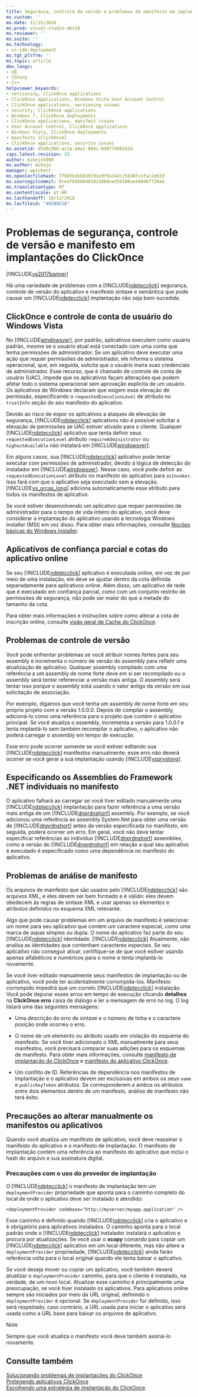 ```yaml
---
title: Segurança, controle de versão e problemas de manifesto em implantações do ClickOnce | Microsoft Docs
ms.custom: ''
ms.date: 11/15/2016
ms.prod: visual-studio-dev14
ms.reviewer: ''
ms.suite: ''
ms.technology:
- vs-ide-deployment
ms.tgt_pltfrm: ''
ms.topic: article
dev_langs:
- VB
- CSharp
- C++
helpviewer_keywords:
- versioning, ClickOnce applications
- ClickOnce applications, Windows Vista User Account Control
- ClickOnce applications, versioning issues
- security, ClickOnce applications
- Windows 7, ClickOnce deployments
- ClickOnce applications, manifest issues
- User Account Control, ClickOnce applications
- Windows Vista, ClickOnce deployments
- manifests [ClickOnce]
- ClickOnce applications, security issues
ms.assetid: d5d0c90b-ac1a-44e2-88dc-0d0ffd881624
caps.latest.revision: 23
author: mikejo5000
ms.author: mikejo
manager: wpickett
ms.openlocfilehash: 77685b2eb6397d1edf9a342c25838fcefac2e619
ms.sourcegitcommit: 9ceaf69568d61023868ced59108ae4dd46f720ab
ms.translationtype: MT
ms.contentlocale: pt-BR
ms.lasthandoff: 10/12/2018
ms.locfileid: "49289218"
---
```

# <a name="security-versioning-and-manifest-issues-in-clickonce-deployments"></a>Problemas de segurança, controle de versão e manifesto em implantações do ClickOnce
[!INCLUDE[vs2017banner](../includes/vs2017banner.md)]

Há uma variedade de problemas com a [!INCLUDE[ndptecclick](../includes/ndptecclick-md.md)] segurança, controle de versão do aplicativo e manifesto sintaxe e semântica que pode causar um [!INCLUDE[ndptecclick](../includes/ndptecclick-md.md)] implantação não seja bem-sucedida.  
  
## <a name="clickonce-and-windows-vista-user-account-control"></a>ClickOnce e controle de conta de usuário do Windows Vista  
 No [!INCLUDE[windowsver](../includes/windowsver-md.md)], por padrão, aplicativos executem como usuário padrão, mesmo se o usuário atual está conectado com uma conta que tenha permissões de administrador. Se um aplicativo deve executar uma ação que requer permissões de administrador, ele informa o sistema operacional, que, em seguida, solicita que o usuário insira suas credenciais de administrador. Esse recurso, que é chamado de controle de conta de usuário (UAC), impede que os aplicativos façam alterações que podem afetar todo o sistema operacional sem aprovação explícita de um usuário. Os aplicativos de Windows declaram que exigem essa elevação de permissão, especificando o `requestedExecutionLevel` de atributo no `trustInfo` seção do seu manifesto do aplicativo.  
  
 Devido ao risco de expor os aplicativos a ataques de elevação de segurança, [!INCLUDE[ndptecclick](../includes/ndptecclick-md.md)] aplicativos não é possível solicitar a elevação de permissões se UAC estiver ativado para o cliente. Qualquer [!INCLUDE[ndptecclick](../includes/ndptecclick-md.md)] aplicativo que tenta definir seus `requestedExecutionLevel` atributo `requireAdministrator` ou `highestAvailable` não instalará em [!INCLUDE[windowsver](../includes/windowsver-md.md)].  
  
 Em alguns casos, sua [!INCLUDE[ndptecclick](../includes/ndptecclick-md.md)] aplicativo pode tentar executar com permissões de administrador, devido à lógica de detecção do instalador em [!INCLUDE[windowsver](../includes/windowsver-md.md)]. Nesse caso, você pode definir as `requestedExecutionLevel` atributo no manifesto do aplicativo para `asInvoker`. Isso fará com que o aplicativo seja executado sem a elevação. [!INCLUDE[vs_orcas_long](../includes/vs-orcas-long-md.md)] adiciona automaticamente esse atributo para todos os manifestos de aplicativo.  
  
 Se você estiver desenvolvendo um aplicativo que requer permissões de administrador para o tempo de vida inteiro do aplicativo, você deve considerar a implantação do aplicativo usando a tecnologia Windows Installer (MSI) em vez disso. Para obter mais informações, consulte [Noções básicas do Windows Installer](../extensibility/internals/windows-installer-basics.md).  
  
## <a name="online-application-quotas-and-partial-trust-applications"></a>Aplicativos de confiança parcial e cotas do aplicativo online  
 Se seu [!INCLUDE[ndptecclick](../includes/ndptecclick-md.md)] aplicativo é executada online, em vez de por meio de uma instalação, ele deve se ajustar dentro da cota definida separadamente para aplicativos online. Além disso, um aplicativo de rede que é executado em confiança parcial, como com um conjunto restrito de permissões de segurança, não pode ser maior do que a metade do tamanho da cota.  
  
 Para obter mais informações e instruções sobre como alterar a cota de inscrição online, consulte [visão geral de Cache do ClickOnce](../deployment/clickonce-cache-overview.md).  
  
## <a name="versioning-issues"></a>Problemas de controle de versão  
 Você pode enfrentar problemas se você atribuir nomes fortes para seu assembly e incrementa o número de versão do assembly para refletir uma atualização de aplicativo. Qualquer assembly compilado com uma referência a um assembly de nome forte deve em si ser recompilado ou o assembly será tentar referenciar a versão mais antiga. O assembly será tentar isso porque o assembly está usando o valor antigo da versão em sua solicitação de associação.  
  
 Por exemplo, digamos que você tenha um assembly de nome forte em seu próprio projeto com a versão 1.0.0.0. Depois de compilar o assembly, adicioná-lo como uma referência para o projeto que contém o aplicativo principal. Se você atualiza o assembly, incrementa a versão para 1.0.0.1 e tenta implantá-lo sem também recompilar o aplicativo, o aplicativo não poderá carregar o assembly em tempo de execução.  
  
 Esse erro pode ocorrer somente se você estiver editando sua [!INCLUDE[ndptecclick](../includes/ndptecclick-md.md)] manifestos manualmente; esse erro não deverá ocorrer se você gerar a sua implantação usando [!INCLUDE[vsprvslong](../includes/vsprvslong-md.md)].  
  
## <a name="specifying-individual-net-framework-assemblies-in-the-manifest"></a>Especificando os Assemblies do Framework .NET individuais no manifesto  
 O aplicativo falhará ao carregar se você tiver editado manualmente uma [!INCLUDE[ndptecclick](../includes/ndptecclick-md.md)] implantação para fazer referência a uma versão mais antiga de um [!INCLUDE[dnprdnshort](../includes/dnprdnshort-md.md)] assembly. Por exemplo, se você adicionou uma referência ao assembly System.Net para obter uma versão de [!INCLUDE[dnprdnshort](../includes/dnprdnshort-md.md)] antes da versão especificada no manifesto, em seguida, poderá ocorrer um erro. Em geral, você não deve tentar especificar referências ao indivíduo [!INCLUDE[dnprdnshort](../includes/dnprdnshort-md.md)] assemblies, como a versão do [!INCLUDE[dnprdnshort](../includes/dnprdnshort-md.md)] em relação a qual seu aplicativo é executado é especificado como uma dependência no manifesto do aplicativo.  
  
## <a name="manifest-parsing-issues"></a>Problemas de análise de manifesto  
 Os arquivos de manifesto que são usados pelo [!INCLUDE[ndptecclick](../includes/ndptecclick-md.md)] são arquivos XML, e eles devem ser bem formado e é válido: eles devem obedecem às regras de sintaxe XML e usar apenas os elementos e atributos definidos no esquema XML relevante.  
  
 Algo que pode causar problemas em um arquivo de manifesto é selecionar um nome para seu aplicativo que contém um caractere especial, como uma marca de aspas simples ou dupla. O nome do aplicativo faz parte do seu [!INCLUDE[ndptecclick](../includes/ndptecclick-md.md)] identidade. [!INCLUDE[ndptecclick](../includes/ndptecclick-md.md)] Atualmente, não analisa as identidades que contenham caracteres especiais. Se seu aplicativo não conseguir ativar, certifique-se de que você estiver usando apenas alfabéticos e numéricos para o nome e tenta implantá-lo novamente.  
  
 Se você tiver editado manualmente seus manifestos de implantação ou de aplicativo, você pode ter acidentalmente corrompida-los. Manifesto corrompido impedirá que um correto [!INCLUDE[ndptecclick](../includes/ndptecclick-md.md)] instalação. Você pode depurar esses erros em tempo de execução clicando **detalhes** na **ClickOnce erro** caixa de diálogo e ler a mensagem de erro no log. O log listará uma das seguintes mensagens:  
  
-   Uma descrição do erro de sintaxe e o número de linha e o caractere posição onde ocorreu o erro.  
  
-   O nome de um elemento ou atributo usado em violação do esquema do manifesto. Se você tiver adicionado o XML manualmente para seus manifestos, você precisará comparar suas adições para os esquemas de manifesto. Para obter mais informações, consulte [manifesto de implantação do ClickOnce](../deployment/clickonce-deployment-manifest.md) e [manifesto do aplicativo ClickOnce](../deployment/clickonce-application-manifest.md).  
  
-   Um conflito de ID. Referências de dependência nos manifestos de implantação e o aplicativo devem ser exclusivas em ambos os seus `name` e `publicKeyToken` atributos. Se corresponderem a ambos os atributos entre dois elementos dentro de um manifesto, análise de manifesto não terá êxito.  
  
## <a name="precautions-when-manually-changing-manifests-or-applications"></a>Precauções ao alterar manualmente os manifestos ou aplicativos  
 Quando você atualiza um manifesto de aplicativo, você deve reassinar o manifesto do aplicativo e o manifesto de implantação. O manifesto de implantação contém uma referência ao manifesto do aplicativo que inclui o hash do arquivo e sua assinatura digital.  
  
### <a name="precautions-with-deployment-provider-usage"></a>Precauções com o uso do provedor de implantação  
 O [!INCLUDE[ndptecclick](../includes/ndptecclick-md.md)] o manifesto de implantação tem um `deploymentProvider` propriedade que aponta para o caminho completo do local de onde o aplicativo deve ser instalado e atendido:  
  
```  
<deploymentProvider codebase="http://myserver/myapp.application" />  
```  
  
 Esse caminho é definido quando [!INCLUDE[ndptecclick](../includes/ndptecclick-md.md)] cria o aplicativo e é obrigatório para aplicativos instalados. O caminho aponta para o local padrão onde o [!INCLUDE[ndptecclick](../includes/ndptecclick-md.md)] instalador instalará o aplicativo e procura por atualizações. Se você usar o **xcopy** comando para copiar um [!INCLUDE[ndptecclick](../includes/ndptecclick-md.md)] aplicativo em um local diferente, mas não altere a `deploymentProvider` propriedade, [!INCLUDE[ndptecclick](../includes/ndptecclick-md.md)] ainda farão referência volta para o local original quando ele tenta baixar o aplicativo.  
  
 Se você deseja mover ou copiar um aplicativo, você também deverá atualizar o `deploymentProvider` caminho, para que o cliente é instalado, na verdade, de um novo local. Atualizar esse caminho é principalmente uma preocupação, se você tiver instalado os aplicativos. Para aplicativos online sempre são iniciados por meio da URL original, definindo o `deploymentProvider` é opcional. Se `deploymentProvider` for definido, isso será respeitado; caso contrário, a URL usada para iniciar o aplicativo será usada como a URL base para baixar os arquivos de aplicativo.  
  
> [!NOTE]
>  Sempre que você atualiza o manifesto você deve também assiná-lo novamente.  
  
## <a name="see-also"></a>Consulte também  
 [Solucionando problemas de implantações do ClickOnce](../deployment/troubleshooting-clickonce-deployments.md)   
 [Protegendo aplicativos ClickOnce](../deployment/securing-clickonce-applications.md)   
 [Escolhendo uma estratégia de implantação do ClickOnce](../deployment/choosing-a-clickonce-deployment-strategy.md)



